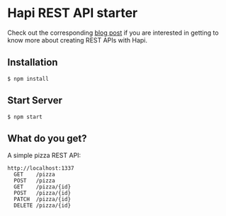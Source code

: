 # Hapi REST API starter

Check out the corresponding [blog post](http://blog.webkid.io/how-to-create-a-rest-api-with-hapi/) if you are interested in getting to know more about creating REST APIs with Hapi.

## Installation

```
$ npm install
```

## Start Server

```
$ npm start
```

## What do you get?

A simple pizza REST API:

```
http://localhost:1337
  GET    /pizza                         
  POST   /pizza                         
  GET    /pizza/{id}                    
  POST   /pizza/{id}                    
  PATCH  /pizza/{id}                    
  DELETE /pizza/{id}  
```
